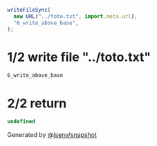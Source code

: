 ```js
writeFileSync(
  new URL("../toto.txt", import.meta.url),
  "6_write_above_base",
);
```

# 1/2 write file "../toto.txt"

```txt
6_write_above_base
```

# 2/2 return

```js
undefined
```

Generated by [@jsenv/snapshot](https://github.com/jsenv/core/tree/main/packages/independent/snapshot)
